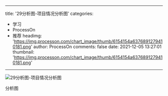 
---
title: '29分析图-项目情况分析图'
categories: 
 - 学习
 - ProcessOn
 - 推荐
headimg: 'https://img.processon.com/chart_image/thumb/6154154a6376891279410181.png'
author: ProcessOn
comments: false
date: 2021-12-05 13:27:01
thumbnail: 'https://img.processon.com/chart_image/thumb/6154154a6376891279410181.png'
---

<div>   
<img class="thumb" alt="29分析图-项目情况分析图" src="https://img.processon.com/chart_image/thumb/6154154a6376891279410181.png" referrerpolicy="no-referrer">
<p>分析图</p>  
</div>
            